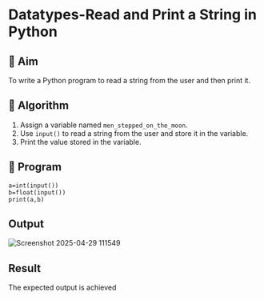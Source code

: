  # Datatypes-Read and Print a String in Python

## 🎯 Aim
To write a Python program to read a string from the user and then print it.

## 🧠 Algorithm
1. Assign a variable named `men_stepped_on_the_moon`.
2. Use `input()` to read a string from the user and store it in the variable.
3. Print the value stored in the variable.

## 🧾 Program
```
a=int(input())
b=float(input())
print(a,b)
```

## Output
![Screenshot 2025-04-29 111549](https://github.com/user-attachments/assets/ca7b41ed-2e7b-497e-bacc-67bb0b6f9791)


## Result
The expected output is achieved 

